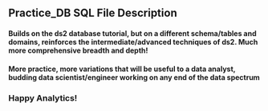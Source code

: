 ## Practice_DB SQL File Description

#### Builds on the ds2 database tutorial, but on a different schema/tables and domains, reinforces the intermediate/advanced techniques of ds2.  Much more comprehensive breadth and depth!
#### More practice, more variations that will be useful to a data analyst, budding data scientist/engineer working on any end of the data spectrum

### Happy Analytics!
